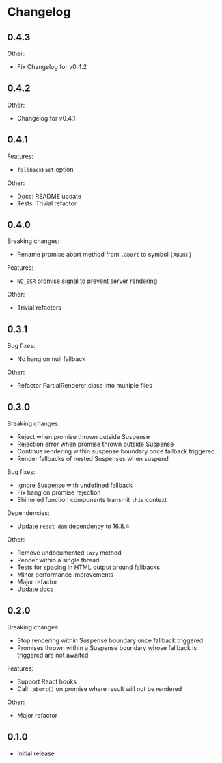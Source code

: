 # Changelog

## 0.4.3

Other:

* Fix Changelog for v0.4.2

## 0.4.2

Other:

* Changelog for v0.4.1

## 0.4.1

Features:

* `fallbackFast` option

Other:

* Docs: README update
* Tests: Trivial refactor

## 0.4.0

Breaking changes:

* Rename promise abort method from `.abort` to symbol `[ABORT]`

Features:

* `NO_SSR` promise signal to prevent server rendering

Other:

* Trivial refactors

## 0.3.1

Bug fixes:

* No hang on null fallback

Other:

* Refactor PartialRenderer class into multiple files

## 0.3.0

Breaking changes:

* Reject when promise thrown outside Suspense
* Rejection error when promise thrown outside Suspense
* Continue rendering within suspense boundary once fallback triggered
* Render fallbacks of nested Suspenses when suspend

Bug fixes:

* Ignore Suspense with undefined fallback
* Fix hang on promise rejection
* Shimmed function components transmit `this` context

Dependencies:

* Update `react-dom` dependency to 16.8.4

Other:

* Remove undocumented `lazy` method
* Render within a single thread
* Tests for spacing in HTML output around fallbacks
* Minor performance improvements
* Major refactor
* Update docs

## 0.2.0

Breaking changes:

* Stop rendering within Suspense boundary once fallback triggered
* Promises thrown within a Suspense boundary whose fallback is triggered are not awaited

Features:

* Support React hooks
* Call `.abort()` on promise where result will not be rendered

Other:

* Major refactor

## 0.1.0

* Initial release
